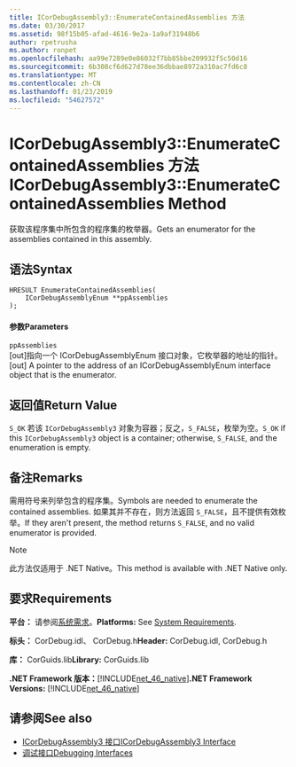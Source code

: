 ```yaml
---
title: ICorDebugAssembly3::EnumerateContainedAssemblies 方法
ms.date: 03/30/2017
ms.assetid: 98f15b05-afad-4616-9e2a-1a9af31948b6
author: rpetrusha
ms.author: ronpet
ms.openlocfilehash: aa99e7289e0e86032f7bb85bbe209932f5c50d16
ms.sourcegitcommit: 6b308cf6d627d78ee36dbbae8972a310ac7fd6c8
ms.translationtype: MT
ms.contentlocale: zh-CN
ms.lasthandoff: 01/23/2019
ms.locfileid: "54627572"
---
```

# <a name="icordebugassembly3enumeratecontainedassemblies-method"></a><span data-ttu-id="b9406-102">ICorDebugAssembly3::EnumerateContainedAssemblies 方法</span><span class="sxs-lookup"><span data-stu-id="b9406-102">ICorDebugAssembly3::EnumerateContainedAssemblies Method</span></span>
<span data-ttu-id="b9406-103">获取该程序集中所包含的程序集的枚举器。</span><span class="sxs-lookup"><span data-stu-id="b9406-103">Gets an enumerator for the assemblies contained in this assembly.</span></span>  
  
## <a name="syntax"></a><span data-ttu-id="b9406-104">语法</span><span class="sxs-lookup"><span data-stu-id="b9406-104">Syntax</span></span>  
  
```  
HRESULT EnumerateContainedAssemblies(  
    ICorDebugAssemblyEnum **ppAssemblies  
);  
```  
  
#### <a name="parameters"></a><span data-ttu-id="b9406-105">参数</span><span class="sxs-lookup"><span data-stu-id="b9406-105">Parameters</span></span>  
 `ppAssemblies`  
 <span data-ttu-id="b9406-106">[out]指向一个 ICorDebugAssemblyEnum 接口对象，它枚举器的地址的指针。</span><span class="sxs-lookup"><span data-stu-id="b9406-106">[out] A pointer to the address of an ICorDebugAssemblyEnum interface object that is the enumerator.</span></span>  
  
## <a name="return-value"></a><span data-ttu-id="b9406-107">返回值</span><span class="sxs-lookup"><span data-stu-id="b9406-107">Return Value</span></span>  
 <span data-ttu-id="b9406-108">`S_OK` 若该 `ICorDebugAssembly3` 对象为容器；反之，`S_FALSE`，枚举为空。</span><span class="sxs-lookup"><span data-stu-id="b9406-108">`S_OK` if this `ICorDebugAssembly3` object is a container; otherwise, `S_FALSE`, and the enumeration is empty.</span></span>  
  
## <a name="remarks"></a><span data-ttu-id="b9406-109">备注</span><span class="sxs-lookup"><span data-stu-id="b9406-109">Remarks</span></span>  
 <span data-ttu-id="b9406-110">需用符号来列举包含的程序集。</span><span class="sxs-lookup"><span data-stu-id="b9406-110">Symbols are needed to enumerate the contained assemblies.</span></span> <span data-ttu-id="b9406-111">如果其并不存在，则方法返回 `S_FALSE`，且不提供有效枚举。</span><span class="sxs-lookup"><span data-stu-id="b9406-111">If they aren't present, the method returns `S_FALSE`, and no valid enumerator is provided.</span></span>  
  
> [!NOTE]
>  <span data-ttu-id="b9406-112">此方法仅适用于 .NET Native。</span><span class="sxs-lookup"><span data-stu-id="b9406-112">This method is available with .NET Native only.</span></span>  
  
## <a name="requirements"></a><span data-ttu-id="b9406-113">要求</span><span class="sxs-lookup"><span data-stu-id="b9406-113">Requirements</span></span>  
 <span data-ttu-id="b9406-114">**平台：** 请参阅[系统需求](../../../../docs/framework/get-started/system-requirements.md)。</span><span class="sxs-lookup"><span data-stu-id="b9406-114">**Platforms:** See [System Requirements](../../../../docs/framework/get-started/system-requirements.md).</span></span>  
  
 <span data-ttu-id="b9406-115">**标头：** CorDebug.idl、 CorDebug.h</span><span class="sxs-lookup"><span data-stu-id="b9406-115">**Header:** CorDebug.idl, CorDebug.h</span></span>  
  
 <span data-ttu-id="b9406-116">**库：** CorGuids.lib</span><span class="sxs-lookup"><span data-stu-id="b9406-116">**Library:** CorGuids.lib</span></span>  
  
 <span data-ttu-id="b9406-117">**.NET Framework 版本：**[!INCLUDE[net_46_native](../../../../includes/net-46-native-md.md)]</span><span class="sxs-lookup"><span data-stu-id="b9406-117">**.NET Framework Versions:** [!INCLUDE[net_46_native](../../../../includes/net-46-native-md.md)]</span></span>  
  
## <a name="see-also"></a><span data-ttu-id="b9406-118">请参阅</span><span class="sxs-lookup"><span data-stu-id="b9406-118">See also</span></span>
- [<span data-ttu-id="b9406-119">ICorDebugAssembly3 接口</span><span class="sxs-lookup"><span data-stu-id="b9406-119">ICorDebugAssembly3 Interface</span></span>](../../../../docs/framework/unmanaged-api/debugging/icordebugassembly3-interface.md)
- [<span data-ttu-id="b9406-120">调试接口</span><span class="sxs-lookup"><span data-stu-id="b9406-120">Debugging Interfaces</span></span>](../../../../docs/framework/unmanaged-api/debugging/debugging-interfaces.md)
